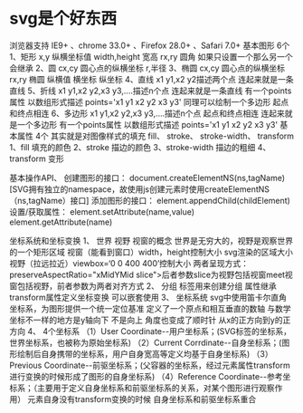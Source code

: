 # svg是个好东西

浏览器支持 IE9+ 、chrome 33.0+ 、Firefox 28.0+ 、Safari 7.0+
基本图形 6个
	<rect> <circle> <ellipse> <line> <polyline> <polygon>
	1、矩形 <rect> 
		x,y 纵横坐标值
		width,height 宽高
		rx,ry 圆角 如果只设置一个那么另一个会继承
	2、圆<circle> 
		cx,cy 圆心点的纵横坐标
		r,半径
	3、椭圆<ellipse> 
		cx,cy 圆心点的纵横坐标
		rx,ry 椭圆 纵横值 横坐标 纵坐标
	4、直线<line>
		x1 y1,x2 y2描述两个点 连起来就是一条直线
	5、折线<polyline>
		x1 y1,x2 y2,x3 y3,....描述n个点 连起来就是一条直线
		有一个points属性 以数组形式描述 points='x1 y1 x2 y2 x3 y3'
		同理可以绘制一个多边形 起点和终点相连
	6、多边形<polygon>
		x1 y1,x2 y2,x3 y3,....描述n个点  起点和终点相连 连起来就是一个多边形
		有一个points属性 以数组形式描述 points='x1 y1 x2 y2 x3 y3'
基本属性 4个 其实就是对图像样式的填充
	fill、 stroke、 stroke-width、 transform
	1、fill
		填充的颜色
	2、stroke
		描边的颜色
	3、stroke-width
		描边的粗细
	4、transform
		变形

基本操作API、
	创建图形的接口：
		document.createElementNS(ns,tagName)
		[SVG拥有独立的namespace，故使用js创建元素时使用createElementNS（ns,tagName）接口]
	添加图形的接口：
		element.appendChild(childElement)
	设置/获取属性：
		element.setAttribute(name,value)
		element.getAttribute(name)

坐标系统和坐标变换
	1、 世界 视野 视窗的概念
		世界是无穷大的，视野是观察世界的一个矩形区域
		视窗（能看到窗口）width，height控制大小 svg渲染的区域大小
		视野（拉远拉近）viewbox=‘0 0 400 400’控制大小
		两者呈现方式：preserveAspectRatio="xMidYMid slice">后者参数slice为视野包括视窗meet视窗包括视野，前者参数为两者对齐方式
	2、 分组
		<g>标签用来创建分组
	    属性继承
	    transform属性定义坐标变换
	    可以嵌套使用
	3、 坐标系统
		svg中使用笛卡尔直角坐标系，为图形提供一个统一定位基准
		定义了一个原点和相互垂直的数轴
		与数学坐标不一样的地方是y轴向下 不是向上
		角度也变成了顺时针 从x的正方向到y的正方向
	4、 4个坐标系
		（1）User Coordinate--用户坐标系；(SVG标签的坐标系，世界坐标系，也被称为原始坐标系)
		（2）Current Corrdinate--自身坐标系；(图形绘制后自身携带的坐标系，用户自身宽高等定义均基于自身坐标系)
		（3）Previous Coordinate--前驱坐标系；(父容器的坐标系，经过元素属性transform进行变换的时候形成了图形的自身坐标系)
		（4）Reference Coordinate--参考坐标系；（主要用于定义自身坐标系和前驱坐标系的关系，对某个图形进行观察作用）
		元素自身没有transform变换的时候 自身坐标系和前驱坐标系重合







